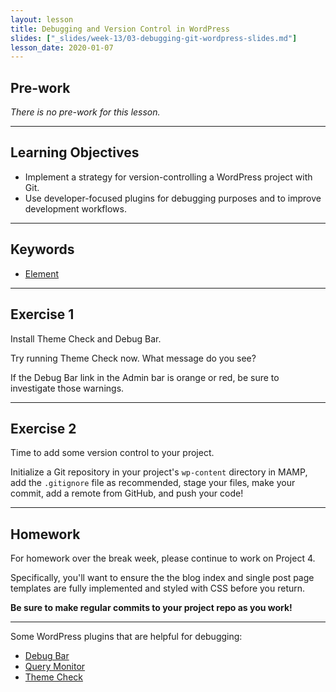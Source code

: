 ```yaml
---
layout: lesson
title: Debugging and Version Control in WordPress
slides: ["_slides/week-13/03-debugging-git-wordpress-slides.md"]
lesson_date: 2020-01-07
---
```


## Pre-work

_There is no pre-work for this lesson._

---

## Learning Objectives

- Implement a strategy for version-controlling a WordPress project with Git.
- Use developer-focused plugins for debugging purposes and to improve development workflows.

---

## Keywords

- [Element](https://developer.mozilla.org/en/docs/Web/HTML/Element)

---

## Exercise 1

Install Theme Check and Debug Bar.

Try running Theme Check now. What message do you see?

If the Debug Bar link in the Admin bar is orange or red, be sure to investigate those warnings.

---

## Exercise 2

Time to add some version control to your project.

Initialize a Git repository in your project's `wp-content` directory in MAMP, add the `.gitignore` file as recommended, stage your files, make your commit, add a remote from GitHub, and push your code!

---

## Homework

For homework over the break week, please continue to work on Project 4.

Specifically, you'll want to ensure the the blog index and single post page templates are fully implemented and styled with CSS before you return.

**Be sure to make regular commits to your project repo as you work!**

---

Some WordPress plugins that are helpful for debugging:

- [Debug Bar](https://wordpress.org/plugins/debug-bar/)
- [Query Monitor](https://wordpress.org/plugins/query-monitor/)
- [Theme Check](https://wordpress.org/plugins/theme-check/)

